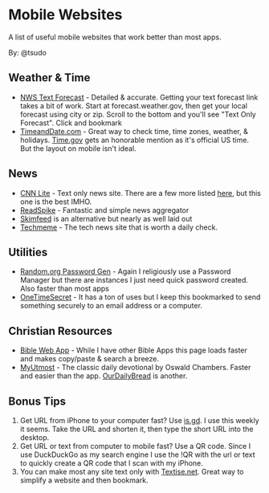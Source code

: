# Mobile Websites
A list of useful mobile websites that work better than most apps.

By: @tsudo

## Weather & Time

- [NWS Text Forecast](https://forecast.weather.gov/MapClick.php?lat=34.7462&lon=-92.2768&unit=0&lg=english&FcstType=text&TextType=1) - Detailed & accurate. Getting your text forecast link takes a bit of work. Start at forecast.weather.gov, then get your local forecast using city or zip. Scroll to the bottom and you'll see "Text Only Forecast". Click and bookmark
- [TimeandDate.com](https://www.timeanddate.com/worldclock/usa/new-york) - Great way to check time, time zones, weather, & holidays. [Time.gov](https://Time.gov) gets an honorable mention as it's official US time. But the layout on mobile isn't ideal.

## News

- [CNN Lite](https://lite.cnn.com/) - Text only news site. There are a few more listed [here](https://greycoder.com/a-list-of-text-only-new-sites/), but this one is the best IMHO.
- [ReadSpike](https://readspike.com/world/) - Fantastic and simple news aggregator
- [Skimfeed](https://skimfeed.com/news.html#) is an alternative but nearly as well laid out
- [Techmeme](https://www.techmeme.com/m/) - The tech news site that is worth a daily check.

## Utilities

- [Random.org Password Gen](https://www.random.org/passwords/?num=5&len=19&format=html&rnd=new) - Again I religiously use a Password Manager but there are instances I just need quick password created. Also faster than most apps
- [OneTimeSecret](https://onetimesecret.com) - It has a ton of uses but I keep this bookmarked to send something securely to an email address or a computer.

## Christian Resources

- [Bible Web App](https://biblewebapp.com/study/) - While I have other Bible Apps this page loads faster and makes copy/paste & search a breeze.
- [MyUtmost](https://utmost.org/) - The classic daily devotional by Oswald Chambers. Faster and easier than the app. [OurDailyBread](https://ourdailybread.ca/daily-bread-devotional/) is another.

## Bonus Tips
1. Get URL from iPhone to your computer fast?  Use [is.gd](https://is.gd). I use this weekly it seems. Take the URL and shorten it, then type the short URL into the desktop.
2. Get URL or text from computer to mobile fast? Use a QR code. Since I use DuckDuckGo as my search engine I use the !QR with the url or text to quickly create a QR code that I scan with my iPhone.
3. You can make most any site text only with [Textise.net](https://www.textise.net). Great way to simplify a website and then bookmark.
